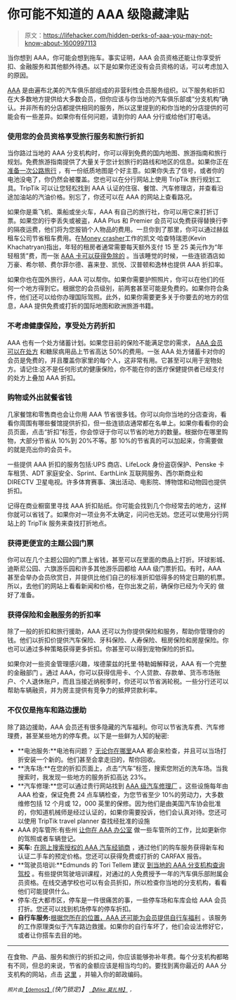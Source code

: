# 你可能不知道的 AAA 级隐藏津贴

> 原文：<https://lifehacker.com/hidden-perks-of-aaa-you-may-not-know-about-1600997113>

当你想到 AAA，你可能会想到拖车。事实证明，AAA 会员资格还能让你享受折扣、金融服务和其他额外待遇。以下是如果你还没有会员资格的话，可以考虑加入的原因。



[AAA](http://en.wikipedia.org/wiki/American_Automobile_Association) 是由遍布北美的汽车俱乐部组成的非营利性会员服务组织。以下服务和折扣在大多数地方提供给大多数会员，但你应该与你当地的汽车俱乐部或“分支机构”确认。并非所有的分店都提供相同的服务，所以这里提到的和你当地的分店提供的可能会有一些差异。如果你有任何问题，请到你的 AAA 分行或给他们打电话。

### 使用您的会员资格享受旅行服务和旅行折扣

当你路过当地的 AAA 分支机构时，你可以得到免费的国内地图、旅游指南和旅行规划。免费旅游指南提供了大量关于您计划旅行的路线和地区的信息。如果你正在 [准备一次公路旅行](https://lifehacker.com/how-to-plan-the-perfect-road-trip-1581847075) ，有一份纸质地图是个好主意。如果你失去了信号，或者你的电池没电了，你仍然会被覆盖。您也可以在分行网站上使用 TripTik 旅行规划工具。TripTik 可以让您轻松找到 AAA 认证的住宿、餐馆、汽车修理店，并查看沿途加油站的汽油价格。别忘了，你还可以在 AAA 的网站上查看路况。

如果你是乘飞机、乘船或坐火车，AAA 有自己的旅行社，你可以用它来打折订票。如果您的行李丢失或被盗，AAA Plus 和 Premier 会员可以免费获得替换行李的隔夜运费，他们将为您报销个人物品的费用。一旦你到了那里，你可以通过赫兹租车公司节省租车费用。在[Money crasher](http://www.moneycrashers.com/)工作的凯文·哈查特瑞恩(Kevin Khachatryan)指出，年轻的租房者通常需要每天额外支付 15 至 25 美元作为“年轻租赁”费，而一张 [AAA 卡可以获得免除的](http://www.moneycrashers.com/10-great-discounts-with-an-aaa-membership/) 。当该睡觉的时候，一些连锁酒店如万豪、希尔顿、费尔菲尔德、喜来登、凯悦、汉普顿和逸林也提供 AAA 折扣率。

如果你也在国外旅行，AAA 可以帮你。如果你需要护照照片，你可以在他们的任何一个地方得到它。根据您的会员级别，前两套甚至可能是免费的。如果你符合条件，他们还可以给你办理国际驾照。此外，如果你需要更多关于你要去的地方的信息，AAA 提供免费或打折的国际地图和欧洲旅游书籍。

### **不考虑健康保险，享受处方药折扣**

AAA 也有一个处方储蓄计划。如果您目前的保险不能满足您的需求， [AAA 会员可以在处方](http://ww1.aaa.com/services/cms/templates/index.html?page=AAAPrescriptions&zip=89523&devicecd=PC&referer=https%3A%2F%2Fwww.google.com%2F) 和糖尿病用品上节省高达 50%的费用。一张 AAA 处方储蓄卡对你的会员是免费的，并且覆盖你家里的每个人，这非常有用。它甚至可以用于宠物处方。请记住:这不是任何形式的健康保险，你不能在你的医疗保健提供者已经支付的处方上叠加 AAA 折扣。

### 购物或外出就餐省钱

几家餐馆和零售商也会让你用 AAA 节省很多钱。你可以向你当地的分店查询，看看你周围有哪些餐馆提供折扣，但一些连锁店通常都在名单上。如果你看看你的会员页面，点击“折扣”标签，你会惊讶于你可以节省的地方的数量。根据你在哪里购物，大部分节省从 10%到 20%不等。那 10%的节省真的可以加起来，你需要做的就是亮出你的会员卡。

一些提供 AAA 折扣的服务包括:UPS 商店、LifeLock 身份盗窃保护、Penske 卡车租赁、ADT 家庭安全、Sprint、EarthLink 互联网服务、西尔斯商业和 DIRECTV 卫星电视。许多体育赛事、演出活动、电影院、博物馆和动物园也提供折扣。

记得在商业橱窗里寻找 AAA 折扣贴纸。你可能会找到几个你经常去的地方，这样你就可以省钱了。如果你对一项业务不太确定，问问也无妨。您还可以使用分行网站上的 TripTik 服务来查找打折地点。

### 获得更便宜的主题公园门票

你可以在几个主题公园的门票上省钱，甚至可以在里面的商品上打折。环球影城、迪斯尼公园、六旗游乐园和许多其他游乐园都给 AAA 级门票折扣。有时，AAA 甚至会举办会员欣赏日，并提供比他们自己的标准折扣低得多的特定日期的机票。所以，去他们的网站上看看新闻和价格，在你出发之前，确保你已经为今天的 做好了准备。

### 获得保险和金融服务的折扣率

除了一般的折扣和旅行援助，AAA 还可以为你提供保险和服务，帮助你管理你的钱。他们以折扣价提供汽车保险、牙科保险、人寿保险、租房保险和房屋保险。你也可以通过多种策略获得更多折扣。你甚至可以得到宠物保险的折扣。

如果你对一些资金管理感兴趣，埃德蒙兹的托里·特勒姆解释说，AAA 有一个完整的金融部门 。通过 AAA，你可以获得信用卡、个人贷款、存款单、货币市场账户、个人退休账户，而且当接近纳税季时，你还可以节省涡轮税。一些分行还可以帮助车辆融资，并为房主提供有竞争力的抵押贷款利率。

### 不仅仅是拖车和路边援助

除了路边援助，AAA 会员还有很多隐藏的汽车福利。你可以节省洗车费、汽车修理费，甚至某些地方的停车费。以下是一些鲜为人知的秘密:

*   **电池服务:**电池有问题？ [无论你在哪里](http://calstate.aaa.com/auto/car-repair/aaa-battery-service)AAA 都会来检查，并且可以当场打折安装一个新的。他们甚至会拿走旧的，帮你回收。
*   **洗车场:**在您的折扣页面上，点击“汽车”标签，搜索您附近的洗车场。当我搜索时，我发现一些地方的服务折扣高达 23%。
*   **汽车修理:**您可以通过贵行网站找到 [AAA 级汽车修理厂](http://calstate.aaa.com/approved-auto-repair-facilities) 。这些设施每年由 AAA 检查，保证免费 24 点车辆检查，为您节省至少 10%的劳动力，大多数维修包括 12 个月或 12，000 英里的保修。因为他们是由美国汽车协会批准的，你知道机械师是经过认证的，如果你需要投诉，他们会认真对待。您还可以使用 TripTik travel planner 查找经批准的设施
*   AAA 的车管所:有些州 [让你在 AAA 办公室](http://calstate.aaa.com/auto/dmv-services) 做一些车管所的工作，比如更新你的驾照或者车辆登记。
*   **买车:** [在网上搜索授权的 AAA 汽车经销商](http://calstate.aaa.com/auto/buying-a-car) ，通过他们的购车服务获得新车和认证二手车的预定价格。您还可以获得免费或打折的 CARFAX 报告。
*   **驾驶员培训:**Edmunds 的 Tori Tellem 建议 [到当地的 AAA 分支机构查询驾校](http://www.edmunds.com/car-reviews/top-10/top-10-other-benefits-of-your-aaa-membership.html) 。有些提供驾驶培训课程，对通过的人免费授予一年的汽车俱乐部附属会员资格。在线交通学校也可以有会员折扣，所以检查你当地的分支机构，看看他们可能提供什么。
*   停车:在大都市区，停车是一件很痛苦的事，一些停车场和车库会给 AAA 会员打折。您还可以找到机场停车的停车折扣。
*   **自行车服务:**[根据您所在的位置，AAA 还可能为会员提供自行车福利](http://lifehacker.com/call-aaa-to-get-roadside-assistance-for-your-bicycle-1575724091) 。该服务的工作原理类似于汽车路边救援。如果你的自行车坏了，他们会设法修好它，或者让你搭车去目的地。

* * *

在食物、产品、服务和旅行的折扣之间，你应该能够弥补年费。每个分支机构都略有不同，但总的来说，节省的金额应该是相当均匀的。要找到离你最近的 AAA 分支机构的网站，点击 [这里](http://www.aaa.com/scripts/WebObjects.dll/ZipCode?stop=yes/) ，并输入你的邮政编码。

<small>*照片由*</small>[<small>【demosz】</small>](http://www.shutterstock.com/pic.mhtml?id=155587163&src=id)*(快门锁定)】* [<small>*【Mike 莫扎特】*</small>](https://www.flickr.com/photos/jeepersmedia/14078759616) <small>*，*</small>